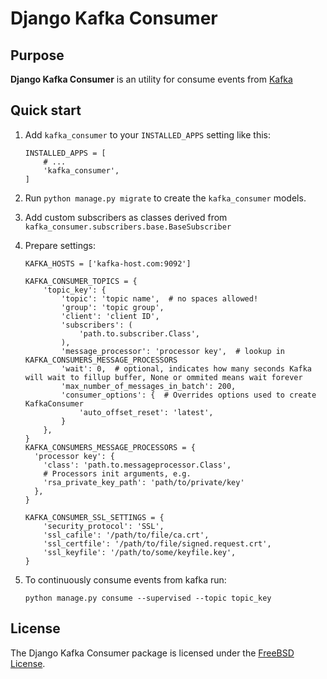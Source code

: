Django Kafka Consumer
=====================

Purpose
-------

**Django Kafka Consumer** is an utility for consume events from
[Kafka](https://kafka.apache.org/)

Quick start
-----------

1.  Add `kafka_consumer` to your `INSTALLED_APPS` setting like this:

        INSTALLED_APPS = [
            # ...
            'kafka_consumer',
        ]

2.  Run `python manage.py migrate` to create the `kafka_consumer`
    models.
3.  Add custom subscribers as classes derived from
    `kafka_consumer.subscribers.base.BaseSubscriber`
4.  Prepare settings:

        KAFKA_HOSTS = ['kafka-host.com:9092']

        KAFKA_CONSUMER_TOPICS = {
            'topic_key': {
                'topic': 'topic name',  # no spaces allowed!
                'group': 'topic group',
                'client': 'client ID',
                'subscribers': (
                    'path.to.subscriber.Class',
                ),
                'message_processor': 'processor key',  # lookup in KAFKA_CONSUMERS_MESSAGE_PROCESSORS
                'wait': 0,  # optional, indicates how many seconds Kafka will wait to fillup buffer, None or ommited means wait forever
                'max_number_of_messages_in_batch': 200,
                'consumer_options': {  # Overrides options used to create KafkaConsumer
                    'auto_offset_reset': 'latest',
                }
            },
        }
        KAFKA_CONSUMERS_MESSAGE_PROCESSORS = {
          'processor key': {
            'class': 'path.to.messageprocessor.Class',
            # Processors init arguments, e.g.
            'rsa_private_key_path': 'path/to/private/key'
          },
        }

        KAFKA_CONSUMER_SSL_SETTINGS = {
            'security_protocol': 'SSL',
            'ssl_cafile': '/path/to/file/ca.crt',
            'ssl_certfile': '/path/to/file/signed.request.crt',
            'ssl_keyfile': '/path/to/some/keyfile.key',
        }

5.  To continuously consume events from kafka run:

        python manage.py consume --supervised --topic topic_key

License
-------

The Django Kafka Consumer package is licensed under the [FreeBSD
License](https://opensource.org/licenses/BSD-2-Clause).
